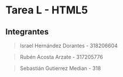 # Tarea L - HTML5

## Integrantes
> Israel Hernández Dorantes - 318206604

> Rubén Acosta Arzate - 317205776

> Sebastián Gutierrez Median - 318
